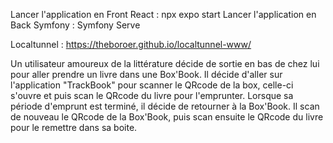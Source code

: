 Lancer l'application en Front React : npx expo start
Lancer l'application en Back Symfony : Symfony Serve

Localtunnel : https://theboroer.github.io/localtunnel-www/




Un utilisateur amoureux de la littérature décide de sortie en bas de chez lui pour aller prendre un livre dans une Box'Book.
Il décide d'aller sur l'application "TrackBook" pour scanner le QRcode de la box, celle-ci s'ouvre et puis scan le QRcode du livre pour l'emprunter.
Lorsque sa période d'emprunt est terminé, il décide de retourner à la Box'Book.
Il scan de nouveau le QRcode de la Box'Book, puis scan ensuite le QRcode du livre pour le remettre dans sa boite.
